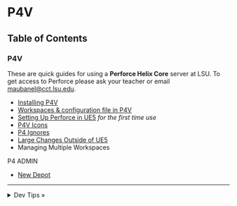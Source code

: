 # P4V

## Table of Contents

### P4V

These are quick guides for using a **Perforce Helix Core** server at LSU. To get access to Perforce please ask your teacher or email [maubanel@cct.lsu.edu](mailto:maubanel@cct.lsu.edu).

* [Installing P4V](installing/README.md#user-content-installing-p4v)
* [Workspaces & configuration file in P4V](workspaces/README.md#user-content-workspaces-in-p4v)
* [Setting Up Perforce in UE5](ue5/README.md#user-content-setting-up-perforce-in-ue5) *for the first time use*
* [P4V Icons](icons/README.md#user-content-p4v-icons)
* [P4 Ignores](ignore/README.md#user-content-p4-ignore)
* [Large Changes Outside of UE5](large-changes/README.md#user-content-large-changes-outside-of-ue5)
* Managing Multiple Workspaces 

P4 ADMIN
* [New Depot](newdepot/README.md#user-content-installing-p4v#user-content-p4-new-depot)

---

<details>
  <summary>Dev Tips &raquo;</summary>

  make git m="add commit message"
</details>


